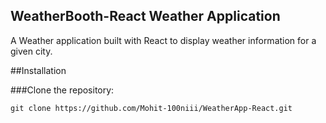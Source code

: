 ## WeatherBooth-React Weather Application
A Weather application built with React to display weather information for a given city.

##Installation

###Clone the repository:
```
git clone https://github.com/Mohit-100niii/WeatherApp-React.git
```




